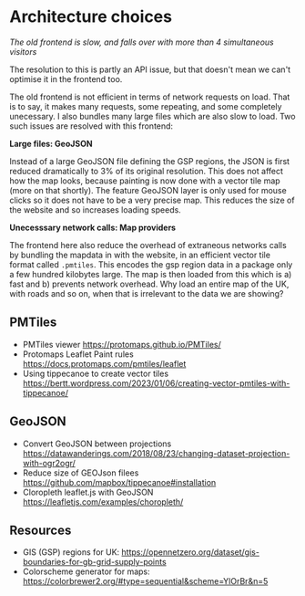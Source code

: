 Architecture choices
===========================================================================

*The old frontend is slow, and falls over with more than 4 simultaneous 
visitors*

The resolution to this is partly an API issue, but that doesn't mean we 
can't optimise it in the frontend too.

The old frontend is not efficient in terms of network requests on load.
That is to say, it makes many requests, some repeating, and some completely
unecessary. I also bundles many large files which are also slow to load.
Two such issues are resolved with this frontend:

**Large files: GeoJSON**

Instead of a large GeoJSON file defining the GSP regions, the JSON is first
reduced dramatically to 3% of its original resolution. This does not affect
how the map looks, because painting is now done with a vector tile map
(more on that shortly). The feature GeoJSON layer is only used for mouse
clicks so it does not have to be a very precise map. This reduces the
size of the website and so increases loading speeds.

**Unecesssary network calls: Map providers**

The frontend here also reduce the overhead of extraneous networks calls by
bundling the mapdata in with the website, in an efficient vector tile
format called `.pmtiles`. This encodes the gsp region data in a package
only a few hundred kilobytes large. The map is then loaded from this which
is a) fast and b) prevents network overhead. Why load an entire map of the
UK, with roads and so on, when that is irrelevant to the data we are
showing?



PMTiles
-------

- PMTiles viewer https://protomaps.github.io/PMTiles/
- Protomaps Leaflet Paint rules https://docs.protomaps.com/pmtiles/leaflet
- Using tippecanoe to create vector tiles https://bertt.wordpress.com/2023/01/06/creating-vector-pmtiles-with-tippecanoe/

GeoJSON
-------

- Convert GeoJSON between projections https://datawanderings.com/2018/08/23/changing-dataset-projection-with-ogr2ogr/
- Reduce size of GEOJson filees https://github.com/mapbox/tippecanoe#installation
- Cloropleth leaflet.js with GeoJSON https://leafletjs.com/examples/choropleth/

Resources
---------

- GIS (GSP) regions for UK: https://opennetzero.org/dataset/gis-boundaries-for-gb-grid-supply-points
- Colorscheme generator for maps: https://colorbrewer2.org/#type=sequential&scheme=YlOrBr&n=5
